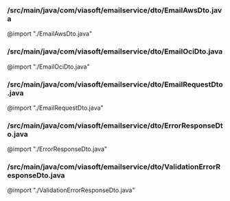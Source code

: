 ### /src/main/java/com/viasoft/emailservice/dto/EmailAwsDto.java
@import "./EmailAwsDto.java"

### /src/main/java/com/viasoft/emailservice/dto/EmailOciDto.java
@import "./EmailOciDto.java"

### /src/main/java/com/viasoft/emailservice/dto/EmailRequestDto.java
@import "./EmailRequestDto.java"

### /src/main/java/com/viasoft/emailservice/dto/ErrorResponseDto.java
@import "./ErrorResponseDto.java"

### /src/main/java/com/viasoft/emailservice/dto/ValidationErrorResponseDto.java
@import "./ValidationErrorResponseDto.java"